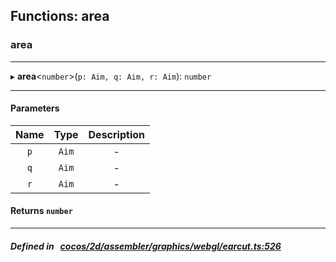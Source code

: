 ## Functions: area

### area


___
▸ **area**<`number`\>(`p: Aim, q: Aim, r: Aim`): `number`
___


#### Parameters

| Name | Type | Description |
| :------: | :------: | :------: |
| `p` | `Aim` | - |
| `q` | `Aim` | - |
| `r` | `Aim` | - |

#### Returns `number` 
___


##### Defined in &nbsp;   [cocos/2d/assembler/graphics/webgl/earcut.ts:526](https://github.com/cocos-creator/engine/blob/c7bf6b8a9/cocos/2d/assembler/graphics/webgl/earcut.ts#L526)&nbsp;
